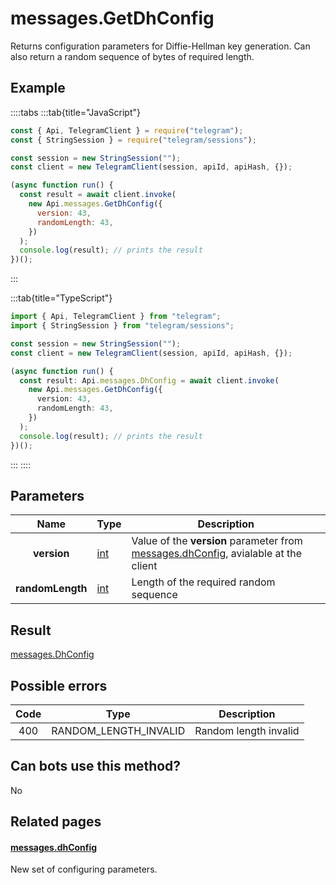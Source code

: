 # messages.GetDhConfig

Returns configuration parameters for Diffie-Hellman key generation. Can also return a random sequence of bytes of required length.

## Example

::::tabs
:::tab{title="JavaScript"}

```js
const { Api, TelegramClient } = require("telegram");
const { StringSession } = require("telegram/sessions");

const session = new StringSession("");
const client = new TelegramClient(session, apiId, apiHash, {});

(async function run() {
  const result = await client.invoke(
    new Api.messages.GetDhConfig({
      version: 43,
      randomLength: 43,
    })
  );
  console.log(result); // prints the result
})();
```

:::

:::tab{title="TypeScript"}

```ts
import { Api, TelegramClient } from "telegram";
import { StringSession } from "telegram/sessions";

const session = new StringSession("");
const client = new TelegramClient(session, apiId, apiHash, {});

(async function run() {
  const result: Api.messages.DhConfig = await client.invoke(
    new Api.messages.GetDhConfig({
      version: 43,
      randomLength: 43,
    })
  );
  console.log(result); // prints the result
})();
```

:::
::::

## Parameters

|       Name       | Type                                      | Description                                                                                                                                   |
| :--------------: | ----------------------------------------- | --------------------------------------------------------------------------------------------------------------------------------------------- |
|   **version**    | [int](https://core.telegram.org/type/int) | Value of the **version** parameter from [messages.dhConfig](https://core.telegram.org/constructor/messages.dhConfig), avialable at the client |
| **randomLength** | [int](https://core.telegram.org/type/int) | Length of the required random sequence                                                                                                        |

## Result

[messages.DhConfig](https://core.telegram.org/type/messages.DhConfig)

## Possible errors

| Code | Type                  | Description           |
| :--: | --------------------- | --------------------- |
| 400  | RANDOM_LENGTH_INVALID | Random length invalid |

## Can bots use this method?

No

## Related pages

#### [messages.dhConfig](https://core.telegram.org/constructor/messages.dhConfig)

New set of configuring parameters.
